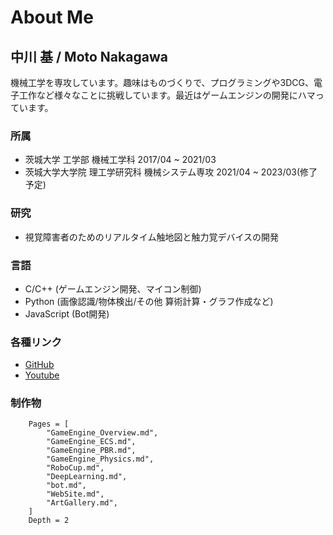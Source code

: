 # About Me

## 中川 基 / Moto Nakagawa
機械工学を専攻しています。趣味はものづくりで、プログラミングや3DCG、電子工作など様々なことに挑戦しています。最近はゲームエンジンの開発にハマっています。

### 所属
- 茨城大学 工学部 機械工学科 2017/04 ~ 2021/03
- 茨城大学大学院 理工学研究科 機械システム専攻 2021/04 ~ 2023/03(修了予定)
### 研究
- 視覚障害者のための​リアルタイム触地図と​触力覚デバイスの開発
### 言語
- C/C++ (ゲームエンジン開発、マイコン制御)
- Python (画像認識/物体検出/その他 算術計算・グラフ作成など)
- JavaScript (Bot開発)
### 各種リンク
- [GitHub](https://github.com/namo02268)
- [Youtube](https://www.youtube.com/channel/UC0Z8vkgDEXd3tQuS9wkKQBw)


### 制作物
```@contents
    Pages = [
        "GameEngine_Overview.md",
        "GameEngine_ECS.md",
        "GameEngine_PBR.md",
        "GameEngine_Physics.md",
        "RoboCup.md",
        "DeepLearning.md",
        "bot.md",
        "WebSite.md",
        "ArtGallery.md",
    ]
    Depth = 2
```
